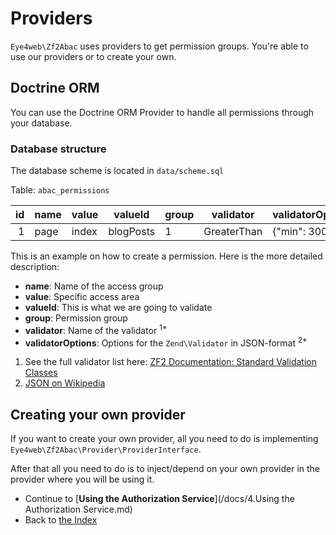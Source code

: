 # Providers

`Eye4web\Zf2Abac` uses providers to get permission groups. You're able to use our providers or to create your own.

## Doctrine ORM

You can use the Doctrine ORM Provider to handle all permissions through your database.

### Database structure

The database scheme is located in `data/scheme.sql`

Table: `abac_permissions`

| id  | name | value | valueId   | group | validator   | validatorOptions |
|----:|------|-------|-----------|-------|-------------|------------------|
| 1   | page | index | blogPosts | 1     | GreaterThan | {"min": 300}     |

This is an example on how to create a permission. Here is the more detailed description:

* **name**: Name of the access group
* **value**: Specific access area
* **valueId**: This is what we are going to validate
* **group**: Permission group
* **validator**: Name of the validator <sup>1*</sup>
* **validatorOptions**: Options for the ``Zend\Validator`` in JSON-format <sup>2*</sup>

1) See the full validator list here: [ZF2 Documentation: Standard Validation Classes](http://framework.zend.com/manual/2.2/en/modules/zend.validator.set.html)
2) [JSON on Wikipedia](http://en.wikipedia.org/wiki/JSON)

## Creating your own provider

If you want to create your own provider, all you need to do is implementing `Eye4web\Zf2Abac\Provider\ProviderInterface`.

After that all you need to do is to inject/depend on your own provider in the provider where you will be using it.

* Continue to [**Using the Authorization Service**](/docs/4.Using the Authorization Service.md)
* Back to [the Index](/docs/README.md)